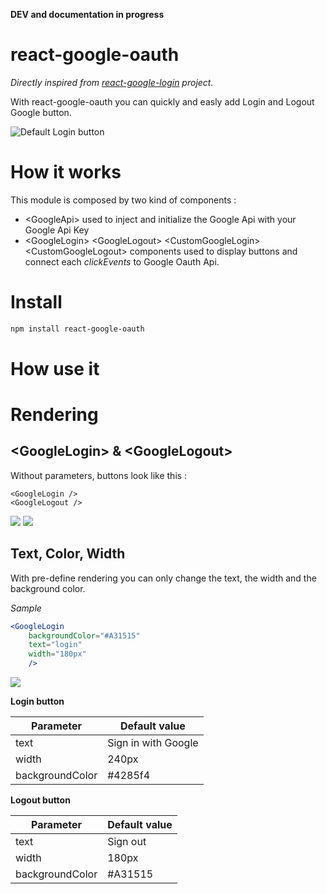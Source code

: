 **DEV and documentation in progress**

# react-google-oauth

*Directly inspired from [react-google-login](https://github.com/anthonyjgrove/react-google-login) project.*

With react-google-oauth you can quickly and easly add Login and Logout Google button.

![Default Login button](https://i.imgur.com/9TYFPZf.png)

# How it works

This module is composed by two kind of components :

- \<GoogleApi> used to inject and initialize the Google Api with your Google Api Key
- \<GoogleLogin> \<GoogleLogout> \<CustomGoogleLogin> \<CustomGoogleLogout> components used to display buttons and connect each *clickEvents* to Google Oauth Api.

# Install

```bash
npm install react-google-oauth
```

# How use it



# Rendering

## \<GoogleLogin> & \<GoogleLogout>

Without parameters, buttons look like this :

```
<GoogleLogin />
<GoogleLogout />
```

![](https://i.imgur.com/LvEQ6yz.png) ![](https://i.imgur.com/SiR83vT.png)

## Text, Color, Width

With pre-define rendering you can only change the text, the  width and the background color.

*Sample*

```jsx
<GoogleLogin 
  	backgroundColor="#A31515" 
  	text="login"
  	width="180px"
  	/>
```

![](https://i.imgur.com/3LD3FTF.png)

**Login button**

| Parameter       | Default value       |
| --------------- | ------------------- |
| text            | Sign in with Google |
| width           | 240px               |
| backgroundColor | \#4285f4            |

**Logout button**

| Parameter       | Default value |
| --------------- | ------------- |
| text            | Sign out      |
| width           | 180px         |
| backgroundColor | \#A31515      |

